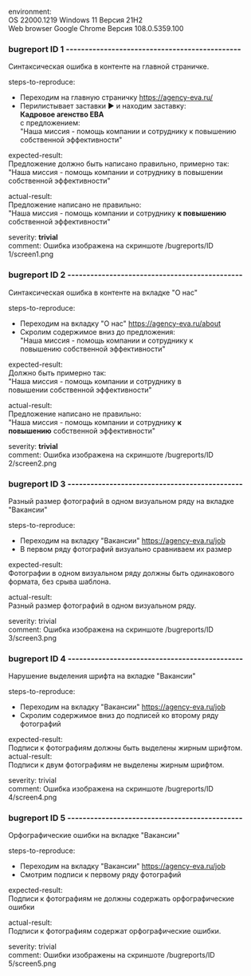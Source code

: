 

environment:   
    OS 22000.1219 Windows 11 Версия 21H2   
    Web browser Google Chrome Версия 108.0.5359.100
    
### bugreport ID 1 ----------------------------------------------
    
Синтаксическая ошибка в контенте на главной страничке.    
    
steps-to-reproduce:
  - Переходим на главную страничку https://agency-eva.ru/
  - Перилистывает заставки ▶️ и находим заставку:</br> __Кадровое агенство ЕВА__ </br>с предложением: </br> "Наша миссия - помощь компании и сотруднику  к повышению </br> собственной эффективности"
 
expected-result:</br>
Предложение должно быть написано правильно, примерно так: </br> "Наша миссия - помощь компании и сотруднику  в повышении </br> собственной эффективности"
    
actual-result:</br>
Предложение написано не правильно: </br> "Наша миссия - помощь компании и сотруднику  __к повышению__ </br> собственной эффективности"

severity: __trivial__  
comment: Ошибка изображена на скриншоте /bugreports/ID 1/screen1.png
  
    
### bugreport ID 2 ----------------------------------------------
    
Синтаксическая ошибка в контенте на вкладке "О нас"  
    
steps-to-reproduce:
  - Переходим на вкладку "О нас" https://agency-eva.ru/about
  - Скролим содержимое вниз до предложения: </br> "Наша миссия - помощь компании и сотруднику  к  </br> повышению собственной эффективности"
 
expected-result:</br>
Должно быть примерно так: </br> "Наша миссия - помощь компании и сотруднику  в  </br> повышении собственной эффективности"
    
actual-result:</br>
Предложение написано не правильно: </br> "Наша миссия - помощь компании и сотруднику  __к__ </br> __повышению__  собственной эффективности"
    
severity: __trivial__  
comment: Ошибка изображена на скриншоте /bugreports/ID 2/screen2.png
  
### bugreport ID 3 ----------------------------------------------

Разный размер фотографий в одном визуальном ряду на вкладке "Вакансии"

steps-to-reproduce:

  - Переходим на вкладку "Вакансии" https://agency-eva.ru/job
  - В первом ряду фотографий визуально сравниваем их размер

expected-result:</br>
Фотографии в одном визуальном ряду должны быть одинакового формата, без срыва шаблона.

actual-result:</br>
Разный размер фотографий в одном визуальном ряду.

severity: trivial</br>
comment: Ошибка изображена на скриншоте /bugreports/ID 3/screen3.png

### bugreport ID 4 ----------------------------------------------

Нарушение выделения шрифта на вкладке "Вакансии"

steps-to-reproduce:

  - Переходим на вкладку "Вакансии" https://agency-eva.ru/job
  - Скролим содержимое вниз до подписей ко второму ряду фотографий

expected-result:</br>
Подписи к фотографиям должны быть выделены жирным шрифтом.
actual-result:</br>
Подписи к двум фотографиям не выделены жирным шрифтом.

severity: trivial</br>
comment: Ошибка изображена на скриншоте /bugreports/ID 4/screen4.png

### bugreport ID 5 ----------------------------------------------

Орфографические ошибки на вкладке "Вакансии"

steps-to-reproduce:

  - Переходим на вкладку "Вакансии" https://agency-eva.ru/job
  - Смотрим подписи к первому ряду фотографий

expected-result:</br>
Подписи к фотографиям не должны содержать орфографические ошибки

actual-result:</br>
Подписи к фотографиям содержат орфографические ошибки.

severity: trivial</br>
comment: Ошибки изображены на скриншоте /bugreports/ID 5/screen5.png


